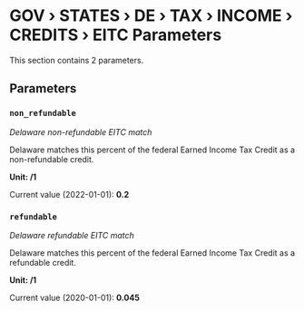 # GOV › STATES › DE › TAX › INCOME › CREDITS › EITC Parameters

This section contains 2 parameters.

## Parameters

### `non_refundable`
*Delaware non-refundable EITC match*

Delaware matches this percent of the federal Earned Income Tax Credit as a non-refundable credit.

**Unit: /1**

Current value (2022-01-01): **0.2**


### `refundable`
*Delaware refundable EITC match*

Delaware matches this percent of the federal Earned Income Tax Credit as a refundable credit.

**Unit: /1**

Current value (2020-01-01): **0.045**

